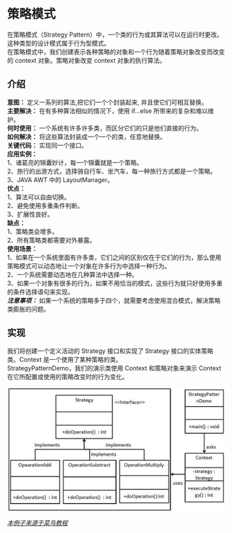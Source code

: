 # 策略模式  
在策略模式（Strategy Pattern）中，一个类的行为或其算法可以在运行时更改。这种类型的设计模式属于行为型模式。  
在策略模式中，我们创建表示各种策略的对象和一个行为随着策略对象改变而改变的 context 对象。策略对象改变 context 对象的执行算法。
## 介绍     
**意图：**
定义一系列的算法,把它们一个个封装起来, 并且使它们可相互替换。  
**主要解决：**
在有多种算法相似的情况下，使用 if...else 所带来的复杂和难以维护。  
**何时使用：**
一个系统有许多许多类，而区分它们的只是他们直接的行为。   
**如何解决：**
将这些算法封装成一个一个的类，任意地替换。   
**关键代码：**
实现同一个接口。   
**应用实例：**   
1、诸葛亮的锦囊妙计，每一个锦囊就是一个策略。   
2、旅行的出游方式，选择骑自行车、坐汽车，每一种旅行方式都是一个策略。   
3、JAVA AWT 中的 LayoutManager。  
**优点：**   
1、算法可以自由切换。  
2、避免使用多重条件判断。   
3、扩展性良好。  
**缺点：**   
  1、策略类会增多。   
  2、所有策略类都需要对外暴露。  
**使用场景：**   
1、如果在一个系统里面有许多类，它们之间的区别仅在于它们的行为，那么使用策略模式可以动态地让一个对象在许多行为中选择一种行为。   
2、一个系统需要动态地在几种算法中选择一种。    
3、如果一个对象有很多的行为，如果不用恰当的模式，这些行为就只好使用多重的条件选择语句来实现。  
_**注意事项：**_
如果一个系统的策略多于四个，就需要考虑使用混合模式，解决策略类膨胀的问题。
## 实现  
我们将创建一个定义活动的 Strategy 接口和实现了 Strategy 接口的实体策略类。Context 是一个使用了某种策略的类。  
StrategyPatternDemo，我们的演示类使用 Context 和策略对象来演示 Context 在它所配置或使用的策略改变时的行为变化。    

![策略模式的 UML 图](https://github.com/d470969047h/learn/blob/master/learn-design-pattern/src/main/java/com/daihui/strategy/resources/strategy_pattern_uml_diagram.jpg)

_[本例子来源于菜鸟教程](http://www.runoob.com/design-pattern/strategy-pattern.html "本例子来源于菜鸟教程")_